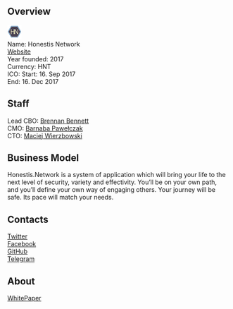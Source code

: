 ## Overview
![logo](../projects/logo/honestis_network.png)  
Name: Honestis Network  
[Website](http://honestis.network/)  
Year founded: 2017  
Currency: HNT  
ICO: Start: 16. Sep 2017  
End: 16. Dec 2017
## Staff
Lead CBO: [Brennan Bennett](../people/brennan_bennett.md)  
CMO: [Barnaba Pawełczak](../people/barnaba_pawełczak.md)  
CTO: [Maciej Wierzbowski](../people/maciej_wierzbowski.md)  
## Business Model
Honestis.Network is a system of application which will bring your life to the next level of security, variety and effectivity. You’ll be on your own path, and you’ll define your own way of engaging others. Your journey will be safe. Its pace will match your needs.
## Contacts  
[Twitter](https://twitter.com/HonestisN)    
[Facebook](https://www.facebook.com/honestis.network/)    
[GitHub](https://github.com/HonestisNetwork/)  
[Telegram](https://t.me/joinchat/AAAAAAvzj7cKLZJWM-E5WA)  
## About  
[WhitePaper](https://github.com/HonestisNetwork/Honestis.Network-Whitepaper/blob/master/whitepaper_honestis.network.pdf)  
